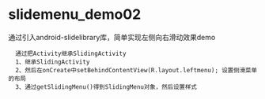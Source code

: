 # slidemenu_demo02
通过引入android-slidelibrary库，简单实现左侧向右滑动效果demo

      通过把Activity继承SlidingActivity
      1、继承SlidingActivity
      2、然后在onCreate中setBehindContentView(R.layout.leftmenu); 设置侧滑菜单的布局
      3、通过getSlidingMenu()得到SlidingMenu对象，然后设置样式
